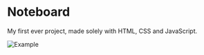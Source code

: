 # Noteboard

My first ever project, made solely with HTML, CSS and JavaScript.

![Example](https://media-exp1.licdn.com/dms/image/C4E22AQFAWESNuCjCeQ/feedshare-shrink_800/0/1623456557035?e=1637798400&v=beta&t=mEdeyZ0yQe4j92KIYHBTjXFLfWc1YeNY8wgguogsgHg)
